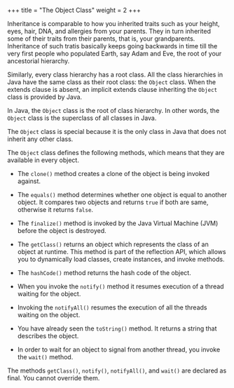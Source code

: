 +++
title = "The Object Class"
weight = 2
+++

Inheritance is comparable to how you inherited traits such as your height,
eyes, hair, DNA, and allergies from your parents. They in turn inherited
some of their traits from their parents, that is, your grandparents. Inheritance
of such tratis basically keeps going backwards in time till the very first people
who populated Earth, say Adam and Eve, the root of your ancestorial hierarchy.

Similarly, every class hierarchy has a root class. All the class hierarchies in
Java have the same class as their root class: the `Object` class. When the extends
clause is absent, an implicit extends clause inheriting the `Object` class is
provided by Java.

In Java, the `Object` class is the root of class hierarchy. In other words,
the `Object` class is the superclass of all classes in Java.

The `Object` class is special because it is the only class in Java that does not
inherit any other class. 

The `Object` class defines the following methods, which means that they are
available in every object.

  * The `clone()` method creates a clone of the object is being invoked against.

  * The `equals()` method determines whether one object is equal to another object.
    It compares two objects and returns `true` if both are same, otherwise it
    returns `false`.

  * The `finalize()` method is invoked by the Java Virtual Machine (JVM) before
    the object is destroyed.

  * The `getClass()` returns an object which represents the class of an object
    at runtime. This method is part of the reflection API, which allows you to
    dynamically load classes, create instances, and invoke methods.

  * The `hashCode()` method returns the hash code of the object.

  * When you invoke the `notify()` method it resumes execution of a thread
    waiting for the object.

  * Invoking the `notifyAll()` resumes the execution of all the threads waiting
    on the object.

  * You have already seen the `toString()` method. It returns a string that
    describes the object.
    
  * In order to wait for an object to signal from another thread, you invoke
    the `wait()` method.

The methods `getClass()`, `notify()`, `notifyAll()`, and `wait()` are declared
as final. You cannot override them.
